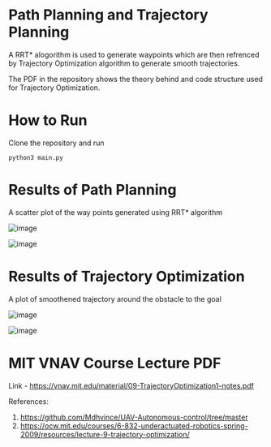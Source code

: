 # Path Planning and Trajectory Planning

A RRT* alogorithm is used to generate waypoints which are then refrenced by Trajectory Optimization algorithm to generate smooth trajectories.

The PDF in the repository shows the theory behind and code structure used for Trajectory Optimization.

# How to Run
Clone the repository and run
```
python3 main.py
```

# Results of Path Planning 
A scatter plot of the way points generated using RRT* algorithm

![image](https://github.com/adityaaap/RRT_Star/blob/master/images/pathPlanning1.png)

![image](https://github.com/adityaaap/RRT_Star/blob/master/images/pathPlanning%20results%202.png)

# Results of Trajectory Optimization
A plot of smoothened trajectory around the obstacle to the goal

![image](https://github.com/adityaaap/RRT_Star/blob/master/images/Traj%20Optim%20results%201.png)

![image](https://github.com/adityaaap/RRT_Star/blob/master/images/traj%20optim%20results%202.png)

# MIT VNAV Course Lecture PDF
Link - https://vnav.mit.edu/material/09-TrajectoryOptimization1-notes.pdf


References:
1. https://github.com/Mdhvince/UAV-Autonomous-control/tree/master
2. https://ocw.mit.edu/courses/6-832-underactuated-robotics-spring-2009/resources/lecture-9-trajectory-optimization/

